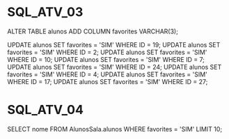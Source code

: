 # SQL_ATV_03
ALTER TABLE alunos ADD COLUMN favorites VARCHAR(3);

UPDATE alunos SET favorites = 'SIM' WHERE ID = 19; UPDATE alunos SET favorites = 'SIM' WHERE ID = 2; UPDATE alunos SET favorites = 'SIM' WHERE ID = 10; UPDATE alunos SET favorites = 'SIM' WHERE ID = 7; UPDATE alunos SET favorites = 'SIM' WHERE ID = 24; UPDATE alunos SET favorites = 'SIM' WHERE ID = 4; UPDATE alunos SET favorites = 'SIM' WHERE ID = 17; UPDATE alunos SET favorites = 'SIM' WHERE ID = 27;

# SQL_ATV_04 
SELECT nome FROM AlunosSala.alunos WHERE favorites = 'SIM' LIMIT 10;
